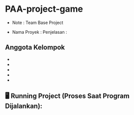 # PAA-project-game

* Note : Team Base Project 

* Nama Proyek :
  Penjelasan  :

## Anggota Kelompok 
* 
* 
* 
* 
* 
  

## 🖥️ Running Project (Proses Saat Program Dijalankan):



